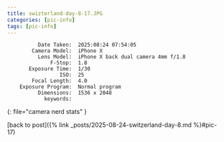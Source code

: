 ```yaml
---
title: swizterland-day-8-17.JPG
categories: [pic-info]
tags: [pic-info]
---
```


```text
          Date Taken:  2025:08:24 07:54:05
        Camera Model:  iPhone X
          Lens Model:  iPhone X back dual camera 4mm f/1.8
              F-Stop:  1.8
       Exposure Time:  1/30
                 ISO:  25
        Focal Length:  4.0
    Exposure Program:  Normal program
          Dimensions:  1536 x 2048
            keywords:  
```
{: file="camera nerd stats" }

[back to post]({% link _posts/2025-08-24-switzerland-day-8.md %}#pic-17)